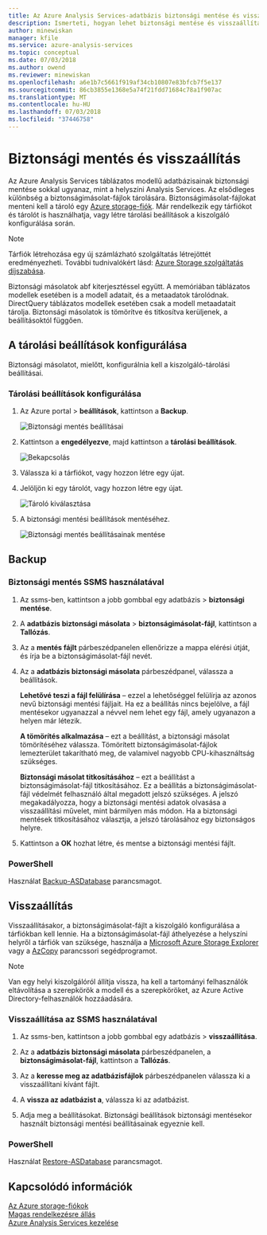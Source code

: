 ```yaml
---
title: Az Azure Analysis Services-adatbázis biztonsági mentése és visszaállítása |} A Microsoft Docs
description: Ismerteti, hogyan lehet biztonsági mentése és visszaállítása egy Azure Analysis Services-adatbázisból.
author: minewiskan
manager: kfile
ms.service: azure-analysis-services
ms.topic: conceptual
ms.date: 07/03/2018
ms.author: owend
ms.reviewer: minewiskan
ms.openlocfilehash: a6e1b7c5661f919af34cb10807e83bfcb7f5e137
ms.sourcegitcommit: 86cb3855e1368e5a74f21fdd71684c78a1f907ac
ms.translationtype: MT
ms.contentlocale: hu-HU
ms.lasthandoff: 07/03/2018
ms.locfileid: "37446758"
---
```

# <a name="backup-and-restore"></a>Biztonsági mentés és visszaállítás

Az Azure Analysis Services táblázatos modellű adatbázisainak biztonsági mentése sokkal ugyanaz, mint a helyszíni Analysis Services. Az elsődleges különbség a biztonságimásolat-fájlok tárolására. Biztonságimásolat-fájlokat menteni kell a tároló egy [Azure storage-fiók](../storage/common/storage-create-storage-account.md). Már rendelkezik egy tárfiókot és tárolót is használhatja, vagy létre tárolási beállítások a kiszolgáló konfigurálása során.

> [!NOTE]
> Tárfiók létrehozása egy új számlázható szolgáltatás létrejöttét eredményezheti. További tudnivalókért lásd: [Azure Storage szolgáltatás díjszabása](https://azure.microsoft.com/pricing/details/storage/blobs/).
> 
> 

Biztonsági másolatok abf kiterjesztéssel együtt. A memóriában táblázatos modellek esetében is a modell adatait, és a metaadatok tárolódnak. DirectQuery táblázatos modellek esetében csak a modell metaadatait tárolja. Biztonsági másolatok is tömörítve és titkosítva kerüljenek, a beállításoktól függően. 



## <a name="configure-storage-settings"></a>A tárolási beállítások konfigurálása
Biztonsági másolatot, mielőtt, konfigurálnia kell a kiszolgáló-tárolási beállításai.


### <a name="to-configure-storage-settings"></a>Tárolási beállítások konfigurálása
1.  Az Azure portal > **beállítások**, kattintson a **Backup**.

    ![Biztonsági mentés beállításai](./media/analysis-services-backup/aas-backup-backups.png)

2.  Kattintson a **engedélyezve**, majd kattintson a **tárolási beállítások**.

    ![Bekapcsolás](./media/analysis-services-backup/aas-backup-enable.png)

3. Válassza ki a tárfiókot, vagy hozzon létre egy újat.

4. Jelöljön ki egy tárolót, vagy hozzon létre egy újat.

    ![Tároló kiválasztása](./media/analysis-services-backup/aas-backup-container.png)

5. A biztonsági mentési beállítások mentéséhez.

    ![Biztonsági mentés beállításainak mentése](./media/analysis-services-backup/aas-backup-save.png)

## <a name="backup"></a>Backup

### <a name="to-backup-by-using-ssms"></a>Biztonsági mentés SSMS használatával

1. Az ssms-ben, kattintson a jobb gombbal egy adatbázis > **biztonsági mentése**.

2. A **adatbázis biztonsági másolata** > **biztonságimásolat-fájl**, kattintson a **Tallózás**.

3. Az a **mentés fájlt** párbeszédpanelen ellenőrizze a mappa elérési útját, és írja be a biztonságimásolat-fájl nevét. 

4. Az a **adatbázis biztonsági másolata** párbeszédpanel, válassza a beállítások.

    **Lehetővé teszi a fájl felülírása** – ezzel a lehetőséggel felülírja az azonos nevű biztonsági mentési fájljait. Ha ez a beállítás nincs bejelölve, a fájl mentésekor ugyanazzal a névvel nem lehet egy fájl, amely ugyanazon a helyen már létezik.

    **A tömörítés alkalmazása** – ezt a beállítást, a biztonsági másolat tömörítéséhez válassza. Tömörített biztonságimásolat-fájlok lemezterület takarítható meg, de valamivel nagyobb CPU-kihasználtság szükséges. 

    **Biztonsági másolat titkosításához** – ezt a beállítást a biztonságimásolat-fájl titkosításához. Ez a beállítás a biztonságimásolat-fájl védelmét felhasználó által megadott jelszó szükséges. A jelszó megakadályozza, hogy a biztonsági mentési adatok olvasása a visszaállítási művelet, mint bármilyen más módon. Ha a biztonsági mentések titkosításához választja, a jelszó tárolásához egy biztonságos helyre.

5. Kattintson a **OK** hozhat létre, és mentse a biztonsági mentési fájlt.


### <a name="powershell"></a>PowerShell
Használat [Backup-ASDatabase](https://docs.microsoft.com/sql/analysis-services/powershell/backup-asdatabase-cmdlet) parancsmagot.

## <a name="restore"></a>Visszaállítás
Visszaállításakor, a biztonságimásolat-fájlt a kiszolgáló konfigurálása a tárfiókban kell lennie. Ha a biztonságimásolat-fájl áthelyezése a helyszíni helyről a tárfiók van szüksége, használja a [Microsoft Azure Storage Explorer](https://docs.microsoft.com/azure/vs-azure-tools-storage-manage-with-storage-explorer) vagy a [AzCopy](../storage/common/storage-use-azcopy.md) parancssori segédprogramot. 



> [!NOTE]
> Van egy helyi kiszolgálóról állítja vissza, ha kell a tartományi felhasználók eltávolítása a szerepkörök a modell és a szerepköröket, az Azure Active Directory-felhasználók hozzáadására.
> 
> 

### <a name="to-restore-by-using-ssms"></a>Visszaállítása az SSMS használatával

1. Az ssms-ben, kattintson a jobb gombbal egy adatbázis > **visszaállítása**.

2. Az a **adatbázis biztonsági másolata** párbeszédpanelen, a **biztonságimásolat-fájl**, kattintson a **Tallózás**.

3. Az a **keresse meg az adatbázisfájlok** párbeszédpanelen válassza ki a visszaállítani kívánt fájlt.

4. A **vissza az adatbázist a**, válassza ki az adatbázist.

5. Adja meg a beállításokat. Biztonsági beállítások biztonsági mentésekor használt biztonsági mentési beállításainak egyeznie kell.


### <a name="powershell"></a>PowerShell

Használat [Restore-ASDatabase](https://docs.microsoft.com/sql/analysis-services/powershell/restore-asdatabase-cmdlet) parancsmagot.


## <a name="related-information"></a>Kapcsolódó információk

[Az Azure storage-fiókok](../storage/common/storage-create-storage-account.md)  
[Magas rendelkezésre állás](analysis-services-bcdr.md)     
[Azure Analysis Services kezelése](analysis-services-manage.md)
